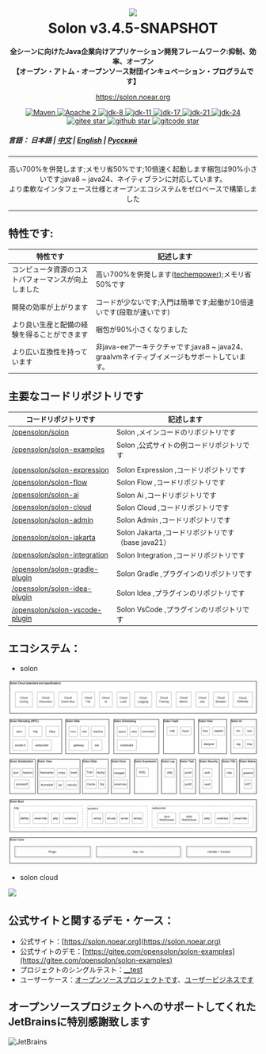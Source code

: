 <h1 align="center" style="text-align:center;">
<img src="solon_icon.png" width="128" />
<br />
Solon v3.4.5-SNAPSHOT
</h1>
<p align="center">
	<strong>全シーンに向けたJava企業向けアプリケーション開発フレームワーク:抑制、効率、オープン</strong>
    <br/>
    <strong>【オープン・アトム・オープンソース財団インキュベーション・プログラムです】</strong>
</p>
<p align="center">
	<a href="https://solon.noear.org/">https://solon.noear.org</a>
</p>

<p align="center">
    <a target="_blank" href="https://central.sonatype.com/search?q=org.noear%3Asolon-parent">
        <img src="https://img.shields.io/maven-central/v/org.noear/solon.svg?label=Maven%20Central" alt="Maven" />
    </a>
    <a target="_blank" href="LICENSE">
		<img src="https://img.shields.io/:License-Apache2-blue.svg" alt="Apache 2" />
	</a>
    <a target="_blank" href="https://www.oracle.com/java/technologies/javase/javase-jdk8-downloads.html">
		<img src="https://img.shields.io/badge/JDK-8-green.svg" alt="jdk-8" />
	</a>
    <a target="_blank" href="https://www.oracle.com/java/technologies/javase/jdk11-archive-downloads.html">
		<img src="https://img.shields.io/badge/JDK-11-green.svg" alt="jdk-11" />
	</a>
    <a target="_blank" href="https://www.oracle.com/java/technologies/javase/jdk17-archive-downloads.html">
		<img src="https://img.shields.io/badge/JDK-17-green.svg" alt="jdk-17" />
	</a>
    <a target="_blank" href="https://www.oracle.com/java/technologies/javase/jdk21-archive-downloads.html">
		<img src="https://img.shields.io/badge/JDK-21-green.svg" alt="jdk-21" />
	</a>
    <a target="_blank" href="https://www.oracle.com/java/technologies/javase/jdk24-archive-downloads.html">
		<img src="https://img.shields.io/badge/JDK-24-green.svg" alt="jdk-24" />
	</a>
    <br />
    <a target="_blank" href='https://gitee.com/opensolon/solon/stargazers'>
		<img src='https://gitee.com/opensolon/solon/badge/star.svg' alt='gitee star'/>
	</a>
    <a target="_blank" href='https://github.com/opensolon/solon/stargazers'>
		<img src="https://img.shields.io/github/stars/opensolon/solon.svg?style=flat&logo=github" alt="github star"/>
	</a>
    <a target="_blank" href='https://gitcode.com/opensolon/solon/stargazers'>
		<img src='https://gitcode.com/opensolon/solon/star/badge.svg' alt='gitcode star'/>
	</a>
</p>


##### 言語： 日本語 | [中文](README_CN.md) | [English](README_EN.md) | [Русский](README_RU.md)

<hr />
<p align="center">
高い700%を併発します;メモリ省50%です;10倍速く起動します梱包は90%小さいです;java8 ~ java24、ネイティブランに対応しています。
<br/>
より柔軟なインタフェース仕様とオープンエコシステムをゼロベースで構築しました
</p>
<hr />

## 特性です:


| 特性です                         | 記述します                                                                                                                | 
|------------------------------|----------------------------------------------------------------------------------------------------------------------| 
| コンピュータ資源のコストパフォーマンスが向上しました   | 高い700%を併発します([techempower](https://www.techempower.com/benchmarks/#hw=ph&test=plaintext&section=data-r23));メモリ省50%です |
| 開発の効率が上がります                  | コードが少ないです;入門は簡単です;起働が10倍速いです(段取が速いです)                                                                                |
| より良い生産と配備の経験を得ることができます       | 梱包が90%小さくなりました                                                                                                       |
| より広い互換性を持っています               | 非java-eeアーキテクチャです;java8 ~ java24、graalvmネイティブイメージもサポートしています。                                                         |

## 主要なコードリポジトリです


| コードリポジトリです                                                       | 記述します                                  | 
|------------------------------------------------------------------|----------------------------------------| 
| [/opensolon/solon](../../../../opensolon/solon)                             | Solon ,メインコードのリポジトリです                  | 
| [/opensolon/solon-examples](../../../../opensolon/solon-examples)           | Solon ,公式サイトの例コードリポジトリです               |
|                                                                  |                                        |
| [/opensolon/solon-expression](../../../../opensolon/solon-expression)                   | Solon Expression ,コードリポジトリです           | 
| [/opensolon/solon-flow](../../../../opensolon/solon-flow)                   | Solon Flow ,コードリポジトリです                 | 
| [/opensolon/solon-ai](../../../../opensolon/solon-ai)                       | Solon Ai ,コードリポジトリです                   | 
| [/opensolon/solon-cloud](../../../../opensolon/solon-cloud)                 | Solon Cloud ,コードリポジトリです                | 
| [/opensolon/solon-admin](../../../../opensolon/solon-admin)                 | Solon Admin ,コードリポジトリです                | 
| [/opensolon/solon-jakarta](../../../../opensolon/solon-jakarta)             | Solon Jakarta ,コードリポジトリです（base java21） | 
| [/opensolon/solon-integration](../../../../opensolon/solon-integration)     | Solon Integration ,コードリポジトリです          | 
|                                                                  |                                        |
| [/opensolon/solon-gradle-plugin](../../../../opensolon/solon-gradle-plugin) | Solon Gradle ,プラグインのリポジトリです            | 
| [/opensolon/solon-idea-plugin](../../../../opensolon/solon-idea-plugin)     | Solon Idea ,プラグインのリポジトリです              | 
| [/opensolon/solon-vscode-plugin](../../../../opensolon/solon-vscode-plugin) | Solon VsCode ,プラグインのリポジトリです            | 


## エコシステム：

* solon

<img src="solon_schema.png" width="700" />

* solon cloud

<img src="solon_cloud_schema.png" width="700" />

## 公式サイトと関するデモ・ケース：

* 公式サイト：[https://solon.noear.org](https://solon.noear.org)
* 公式サイトのデモ：[https://gitee.com/opensolon/solon-examples](https://gitee.com/opensolon/solon-examples)
* プロジェクトのシングルテスト：[__test](./__test/) 
* ユーザーケース：[オープンソースプロジェクトです](https://solon.noear.org/article/555)、[ユーザービジネスです](https://solon.noear.org/article/cases)


## オープンソースプロジェクトへのサポートしてくれたJetBrainsに特別感謝致します

<a href="https://jb.gg/OpenSourceSupport">
  <img src="https://user-images.githubusercontent.com/8643542/160519107-199319dc-e1cf-4079-94b7-01b6b8d23aa6.png" align="left" height="100" width="100"  alt="JetBrains">
</a>

